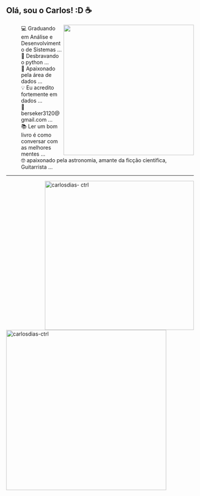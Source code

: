 ## Olá, sou o Carlos! :D ☕
  <p>
   <img src="https://miro.medium.com/max/700/1*0FlvitTZnPKh8qkJ7UPLeQ.png" style="width:350px" align=right>
  <dl>
    <dd>💻 Graduando em Análise e Desenvolvimento de Sistemas ...</dd>
    <dd>🐍 Desbravando o python ...</dd>
    <dd>🎲 Apaixonado pela área de dados ...</dd>
    <dd>💡 Eu acredito fortemente em dados ...</dd>
    <dd>💬 berseker3120@gmail.com ...</dd>
    <dd>📚 Ler um bom livro é como conversar com as melhores mentes ...</dd>
    <dd>🤓 apaixonado pela astronomia, amante da ficção cientifica, Guitarrista ...</dd>
   </dl>
  </p>
  <hr>
  
  <img src="https://github-readme-stats.vercel.app/api/top-langs?username=carlosdias-ctrl&show_icons=true&locale=en&layout=compact" 
  alt="carlosdias- ctrl" style="width:400px" align=right>
  <br>
   <img src="https://github-readme-stats.vercel.app/api?username=carlosdias-ctrl&show_icons=true&locale=en" alt ="carlosdias-ctrl" style="width:430px" align=left>
 
  
  


